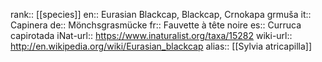 

rank:: [[species]]
en:: Eurasian Blackcap, Blackcap, Crnokapa grmuša
it:: Capinera
de:: Mönchsgrasmücke
fr:: Fauvette à tête noire
es:: Curruca capirotada
iNat-url:: https://www.inaturalist.org/taxa/15282
wiki-url:: http://en.wikipedia.org/wiki/Eurasian_blackcap
alias:: [[Sylvia atricapilla]]